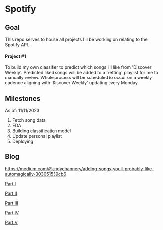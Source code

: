 # Spotify

## Goal
This repo serves to house all projects I'll be working on relating to the Spotify API.

#### Project #1
To build my own classifier to predict which songs I'll like from 'Discover Weekly'. Predicted liked songs will be added to a 'vetting' playlist for me to manually review. Whole process will be scheduled to occur on a weekly cadence aligning with 'Discover Weekly' updating every Monday.

## Milestones
As of: 11/11/2023
1. Fetch song data
2. EDA
3. Building classification model
4. Update personal playlist
5. Deploying

## Blog
https://medium.com/@andychannery/adding-songs-youll-probably-like-automagically-303051539cb6

[Part I](https://medium.com/@andychannery/adding-songs-youll-probably-like-part-i-fetching-song-data-c0b971875eb8)

[Part II](https://medium.com/@andychannery/adding-songs-youll-probably-like-part-ii-eda-37a736f60157)

[Part III](https://medium.com/@andychannery/adding-songs-youll-probably-like-part-iii-building-a-classification-model-dde7b300f3dd)

[Part IV](https://medium.com/@andychannery/adding-songs-youll-probably-like-part-iv-updating-my-personal-playlist-4eef2d02b608)

[Part V](https://medium.com/@andychannery/adding-songs-youll-probably-like-part-v-deploying-29ca3c3d1ec9)
